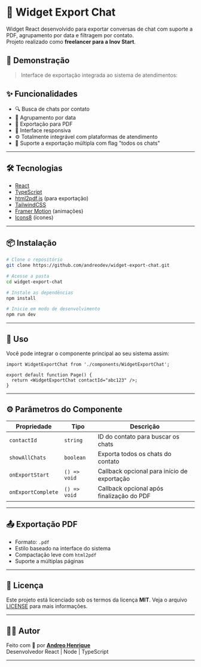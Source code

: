 # 🧩 Widget Export Chat

Widget React desenvolvido para exportar conversas de chat com suporte a PDF, agrupamento por data e filtragem por contato.  
Projeto realizado como **freelancer para a Inov Start**.


## 🚀 Demonstração

> Interface de exportação integrada ao sistema de atendimentos:


## ✨ Funcionalidades

- 🔍 Busca de chats por contato
- 📅 Agrupamento por data
- 📄 Exportação para PDF
- 🎨 Interface responsiva
- ⚙️ Totalmente integrável com plataformas de atendimento
- 📁 Suporte a exportação múltipla com flag "todos os chats"

---

## 🛠️ Tecnologias

- [React](https://reactjs.org/)
- [TypeScript](https://www.typescriptlang.org/)
- [html2pdf.js](https://github.com/eKoopmans/html2pdf.js) (para exportação)
- [TailwindCSS](https://tailwindcss.com/)
- [Framer Motion](https://www.framer.com/motion/) (animações)
- [Icons8](https://icons8.com.br/) (ícones)

---

## 📦 Instalação

```bash
# Clone o repositório
git clone https://github.com/andreodev/widget-export-chat.git

# Acesse a pasta
cd widget-export-chat

# Instale as dependências
npm install

# Inicie em modo de desenvolvimento
npm run dev
```

---

## 🧪 Uso

Você pode integrar o componente principal ao seu sistema assim:

```tsx
import WidgetExportChat from './components/WidgetExportChat';

export default function Page() {
  return <WidgetExportChat contactId="abc123" />;
}
```

---

## ⚙️ Parâmetros do Componente

| Propriedade       | Tipo     | Descrição                                             |
|-------------------|----------|--------------------------------------------------------|
| `contactId`       | `string` | ID do contato para buscar os chats                    |
| `showAllChats`    | `boolean`| Exporta todos os chats do contato                     |
| `onExportStart`   | `() => void` | Callback opcional para início de exportação     |
| `onExportComplete`| `() => void` | Callback opcional após finalização do PDF       |

---

## 📤 Exportação PDF

- Formato: `.pdf`
- Estilo baseado na interface do sistema
- Compactação leve com `html2pdf`
- Suporte a múltiplas páginas

---

## 📄 Licença

Este projeto está licenciado sob os termos da licença **MIT**. Veja o arquivo [LICENSE](./LICENSE) para mais informações.

---

## 🙋‍♂️ Autor

Feito com 💙 por **[Andreo Henrique](https://github.com/andreodev)**  
Desenvolvedor React | Node | TypeScript

---
